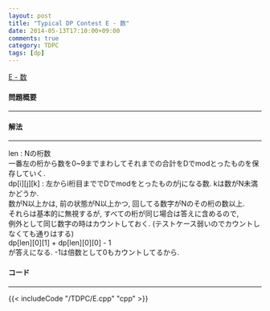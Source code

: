 ```yaml
---
layout: post
title: "Typical DP Contest E - 数"
date: 2014-05-13T17:10:00+09:00
comments: true
category: TDPC
tags: [dp]
---
```


[E - 数](http://tdpc.contest.atcoder.jp/tasks/tdpc_number)

#### 問題概要

****

#### 解法

****

len : Nの桁数  
一番左の桁から数を0~9までまわしてそれまでの合計をDでmodとったものを保存していく.  
dp[i][j][k] : 左からi桁目まででDでmodをとったものがjになる数. kは数がN未満かどうか.  
数がN以上かは, 前の状態がN以上かつ, 回してる数字がNのその桁の数以上.  
それらは基本的に無視するが, すべての桁が同じ場合は答えに含めるので,  
例外として同じ数字の時はカウントしておく. (テストケース弱いのでカウントしなくても通りはする)  
dp[len][0][1] + dp[len][0][0] - 1  
が答えになる. -1は倍数として0もカウントしてるから.  

#### コード

****

{{< includeCode "/TDPC/E.cpp" "cpp" >}}
